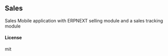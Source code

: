 ## Sales

Sales Mobile application with ERPNEXT selling module and a sales tracking module

#### License

mit